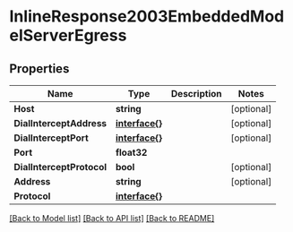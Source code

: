 # InlineResponse2003EmbeddedModelServerEgress

## Properties

Name | Type | Description | Notes
------------ | ------------- | ------------- | -------------
**Host** | **string** |  | [optional] 
**DialInterceptAddress** | [**interface{}**](.md) |  | [optional] 
**DialInterceptPort** | [**interface{}**](.md) |  | [optional] 
**Port** | **float32** |  | 
**DialInterceptProtocol** | **bool** |  | [optional] 
**Address** | **string** |  | [optional] 
**Protocol** | [**interface{}**](.md) |  | 

[[Back to Model list]](../README.md#documentation-for-models) [[Back to API list]](../README.md#documentation-for-api-endpoints) [[Back to README]](../README.md)


